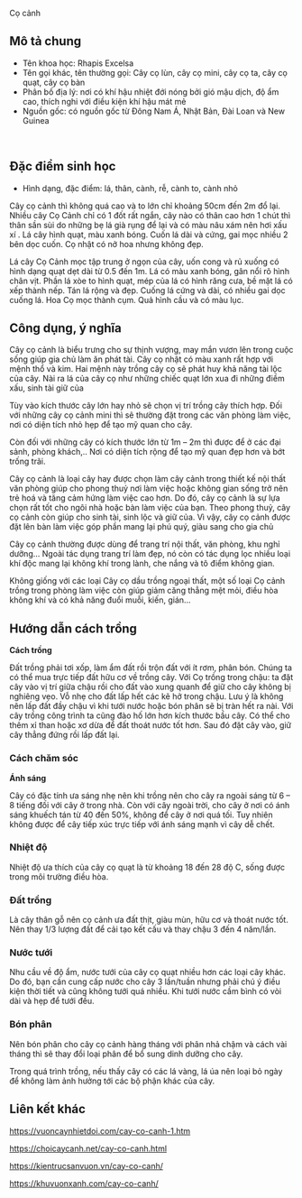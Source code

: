 Cọ cảnh
## **Mô tả chung**

* Tên khoa học: Rhapis Excelsa
* Tên gọi khác, tên thường gọi: Cây cọ lùn, cây cọ mini, cây cọ ta, cây cọ quạt, cây cọ bàn
* Phân bố địa lý: nơi có khí hậu nhiệt đới nóng bởi gió mậu dịch, độ ẩm cao, thích nghi với điều kiện khí hậu mát mẻ
* Nguồn gốc: có nguồn gốc từ Đông Nam Á, Nhật Bản, Đài Loan và New Guinea

  
 

## **Đặc điểm sinh học**

* Hình dạng, đặc điểm: lá, thân, cành, rễ, cành to, cành nhỏ

Cây cọ cảnh thì không quá cao và to lớn chỉ khoảng 50cm đến 2m đổ lại. Nhiều cây Cọ Cảnh chỉ có 1 đốt rất ngắn, cây nào có thân cao hơn 1 chút thì thân sần sùi do những bẹ lá già rụng để lại và có màu nâu xám nên hơi xấu xí . Lá cây hình quạt, màu xanh bóng. Cuốn lá dài và cứng, gai mọc nhiều 2 bên dọc cuốn. Cọ nhật có nở hoa nhưng không đẹp.

Lá cây Cọ Cảnh mọc tập trung ở ngọn của cây, uốn cong và rủ xuống có hình dạng quạt dẹt dài từ 0.5 đến 1m. Lá có màu xanh bóng, gân nổi rõ hình chân vịt. Phần lá xòe to hình quạt, mép của lá có hình răng cưa, bề mặt lá có xếp thành nếp. Tán lá rộng và đẹp. Cuống lá cứng và dài, có nhiều gai dọc cuống lá. Hoa Cọ mọc thành cụm. Quả hình cầu và có màu lục.

## **Công dụng, ý nghĩa**

Cây cọ cảnh là biểu trưng cho sự thịnh vượng, may mắn vươn lên trong cuộc sống giúp gia chủ làm ăn phát tài. Cây cọ nhật có màu xanh rất hợp với mệnh thổ và kim. Hai mệnh này trồng cây cọ sẽ phát huy khả năng tài lộc của cây. Nài ra lá của cây cọ như những chiếc quạt lớn xua đi những điềm xấu, sinh tài giữ của

Tùy vào kích thước cây lớn hay nhỏ sẽ chọn vị trí trồng cây thích hợp. Đối với những cây cọ cảnh mini thì sẽ thường đặt trong các văn phòng làm việc, nơi có diện tích nhỏ hẹp để tạo mỹ quan cho cây.

Còn đối với những cây có kích thước lớn từ 1m – 2m thì được để ở các đại sảnh, phòng khách,.. Nơi có diện tích rộng để tạo mỹ quan đẹp hơn và bớt trống trãi.

Cây cọ cảnh là loại cây hay được chọn làm cây cảnh trong thiết kế nội thất văn phòng giúp cho phong thuỷ nơi làm việc hoặc không gian sống trở nên trẻ hoá và tăng cảm hứng làm việc cao hơn. Do đó, cây cọ cảnh là sự lựa chọn rất tốt cho ngôi nhà hoặc bàn làm việc của bạn. Theo phong thuỷ, cây cọ cảnh còn giúp cho sinh tài, sinh lộc và giữ của. Vì vậy, cây cọ cảnh được đặt lên bàn làm việc góp phần mang lại phú quý, giàu sang cho gia chủ

Cây cọ cảnh thường được dùng để trang trí nội thất, văn phòng, khu nghỉ dưỡng… Ngoài tác dụng trang trí làm đẹp, nó còn có tác dụng lọc nhiều loại khí độc mang lại không khí trong lành, che nắng và tô điểm không gian.

Không giống với các loại Cây cọ dầu trồng ngoại thất, một số loại Cọ cảnh trồng trong phòng làm việc còn giúp giảm căng thẳng mệt mỏi, điều hòa không khí và có khả năng đuổi muỗi, kiến, gián…

## **Hướng dẫn cách trồng**

**Cách trồng**

Đất trồng phải tơi xốp, làm ẩm đất rồi trộn đất với ít rơm, phân bón. Chúng ta có thể mua trực tiếp đất hữu cơ về trồng cây. Với Cọ trồng trong chậu: ta đặt cây vào vị trí giữa chậu rồi cho đất vào xung quanh để giữ cho cây không bị nghiêng vẹo. Vỗ nhẹ cho đất lấp hết các kẽ hở trong chậu. Lưu ý là không nên lấp đất đầy chậu vì khi tưới nước hoặc bón phân sẽ bị tràn hết ra nài. Với cây trồng công trình ta cũng đào hố lớn hơn kích thước bầu cây. Có thể cho thêm xỉ than hoặc xơ dừa để đất thoát nước tốt hơn. Sau đó đặt cây vào, giữ cây thẳng đứng rồi lấp đất lại.

### **Cách chăm sóc**

**Ánh sáng**

Cây có đặc tính ưa sáng nhẹ nên khi trồng nên cho cây ra ngoài sáng từ 6 – 8 tiếng đối với cây ở trong nhà. Còn với cây ngoài trời, cho cây ở nơi có ánh sáng khuếch tán từ 40 đến 50%, không để cây ở nơi quá tối. Tuy nhiên không được để cây tiếp xúc trực tiếp với ánh sáng mạnh vì cây dễ chết.

### **Nhiệt độ**

Nhiệt độ ưa thích của cây cọ quạt là từ khoảng 18 đến 28 độ C, sống được trong môi trường điều hòa.

### **Đất trồng**

Là cây thân gỗ nên cọ cảnh ưa đất thịt, giàu mùn, hữu cơ và thoát nước tốt. Nên thay 1/3 lượng đất để cải tạo kết cấu và thay chậu 3 đến 4 năm/lần.

### **Nước tưới**

Nhu cầu về độ ẩm, nước tưới của cây cọ quạt nhiều hơn các loại cây khác. Do đó, bạn cần cung cấp nước cho cây 3 lần/tuần nhưng phải chú ý điều kiện thời tiết và cũng không tưới quá nhiều. Khi tưới nước cầm bình có vòi dài và hẹp để tưới đều.

### **Bón phân**

Nên bón phân cho cây cọ cảnh hàng tháng với phân nhả chậm và cách vài tháng thì sẽ thay đổi loại phân để bổ sung dinh dưỡng cho cây.

Trong quá trình trồng, nếu thấy cây có các lá vàng, lá úa nên loại bỏ ngày để không làm ảnh hưởng tới các bộ phận khác của cây.

## **Liên kết khác**

<https://vuoncaynhietdoi.com/cay-co-canh-1.htm>

<https://choicaycanh.net/cay-co-canh.html>

<https://kientrucsanvuon.vn/cay-co-canh/>

<https://khuvuonxanh.com/cay-co-canh/>

  
  
 

